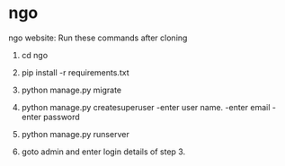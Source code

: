 # ngo
ngo website:
Run these commands after cloning

1. cd ngo

2. pip install -r requirements.txt

3. python manage.py migrate

4. python manage.py createsuperuser
      -enter user name.
      -enter email
      -enter password

5. python manage.py  runserver

6. goto admin and enter login details of step 3.

